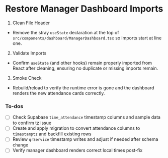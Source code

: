 <!-- 1f647f69-e250-4d96-b86f-5d37bff921e4 063580be-a19f-4d80-89e1-86025520e66c -->
# Restore Manager Dashboard Imports

1. Clean File Header

- Remove the stray `useState` declaration at the top of `src/components/dashboard/ManagerDashboard.tsx` so imports start at line one.

2. Validate Imports

- Confirm `useState` (and other hooks) remain properly imported from React after cleaning, ensuring no duplicate or missing imports remain.

3. Smoke Check

- Rebuild/reload to verify the runtime error is gone and the dashboard renders the new attendance cards correctly.

### To-dos

- [ ] Check Supabase `time_attendance` timestamp columns and sample data to confirm tz issue
- [ ] Create and apply migration to convert attendance columns to `timestamptz` and backfill existing rows
- [ ] Review `qrService` timestamp writes and adjust if needed after schema change
- [ ] Verify manager dashboard renders correct local times post-fix